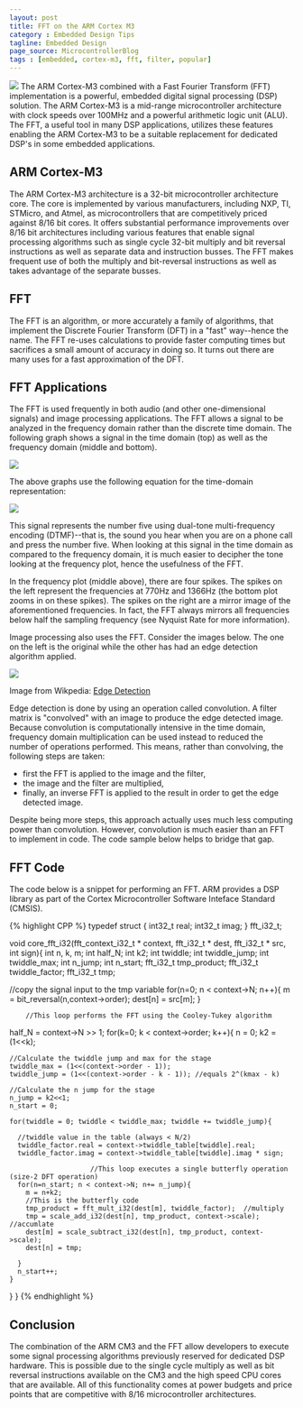 ```yaml
---
layout: post
title: FFT on the ARM Cortex M3
category : Embedded Design Tips
tagline: Embedded Design
page_source: MicrocontrollerBlog
tags : [embedded, cortex-m3, fft, filter, popular]
---
```


<img class="post_image" src="{{ BASE_PATH }}/images/DIT-FFT-butterfly.svg" />
The ARM Cortex-M3 combined with a Fast Fourier Transform (FFT) implementation
is a powerful, embedded digital signal processing (DSP) solution.  The ARM
Cortex-M3 is a mid-range microcontroller architecture with clock speeds
over 100MHz and a powerful arithmetic logic unit (ALU).  The FFT, a useful
tool in many DSP applications, utilizes these features enabling the ARM
Cortex-M3 to be a suitable replacement for dedicated DSP's in some embedded
applications.

## ARM Cortex-M3

The ARM Cortex-M3 architecture is a 32-bit microcontroller architecture core.  The
core is implemented by various manufacturers, including NXP, TI, STMicro,
and Atmel, as microcontrollers that are competitively priced against 8/16 bit
cores.  It offers substantial performance improvements over 8/16 bit architectures
including various features that enable signal processing algorithms such as
single cycle 32-bit multiply and bit reversal instructions as well as separate
data and instruction busses.  The FFT makes frequent use of both the multiply
and bit-reversal instructions as well as takes advantage of the separate busses.

## FFT

The FFT is an algorithm, or more accurately a family of algorithms, that implement the Discrete Fourier Transform (DFT) in a "fast" way--hence the name.  The FFT re-uses calculations to provide faster computing times but sacrifices a small amount of accuracy in doing so.  It turns out there are many uses for a fast approximation of the DFT.

## FFT Applications

The FFT is used frequently in both audio (and other one-dimensional signals) and
image processing applications.  The FFT allows a signal to be analyzed in the
frequency domain rather than the discrete time domain.  The following graph
shows a signal in the time domain (top) as well as the frequency domain (middle
and bottom).

<img class="post_image" src="{{ BASE_PATH }}/images/time-freq.svg" />

The above graphs use the following equation for the time-domain representation:

<img class="post_equation" src="{{ BASE_PATH }}/images/fft-formula1.svg" />

This signal represents the number five using dual-tone multi-frequency
encoding (DTMF)--that is, the sound you hear when you are on a phone call and
press the number five.  When looking at this signal in the time domain as
compared to the frequency domain, it is much easier to decipher the tone looking
at the frequency plot, hence the usefulness of the FFT.

In the frequency plot (middle above), there are four spikes.  The spikes on the
left represent the frequencies at 770Hz and 1366Hz (the bottom plot zooms in on
these spikes).  The spikes on the right are a mirror image of the aforementioned
frequencies.  In fact, the FFT always mirrors all frequencies below half the
sampling frequency (see Nyquist Rate for more information).

Image processing also uses the FFT.  Consider the images below.  The one on the
left is the original while the other has had an edge detection algorithm applied.

<img class="post_image" src="{{ BASE_PATH }}/images/EdgeDetectionMathematica.png" />

Image from Wikpedia:  [Edge Detection](http://en.wikipedia.org/wiki/Edge_detection)

Edge detection is done by using an operation called convolution.  A filter matrix
is "convolved" with an image to produce the edge detected image.  Because
convolution is computationally intensive in the time domain, frequency domain
multiplication can be used instead to reduced the number of operations
performed.  This means, rather than convolving, the following steps are taken:

- first the FFT is applied to the image and the filter,
- the image and the filter are multiplied,
- finally, an inverse FFT is applied to the result in order to get the edge detected image.  

Despite being more steps, this approach actually uses much less computing power
than convolution.  However, convolution is much easier than an FFT to implement
in code.  The code sample below helps to bridge that gap.

## FFT Code

The code below is a snippet for performing an FFT.  ARM provides a DSP library
as part of the Cortex Microcontroller Software Inteface Standard (CMSIS).

{% highlight CPP %}
typedef struct {
  int32_t real;
  int32_t imag;
} fft_i32_t;

void core_fft_i32(fft_context_i32_t * context, fft_i32_t * dest, fft_i32_t * src, int sign){
  int n, k, m;
  int half_N;
  int k2;
  int twiddle;
  int twiddle_jump;
  int twiddle_max;
  int n_jump;
  int n_start;
  fft_i32_t tmp_product;
  fft_i32_t twiddle_factor;
  fft_i32_t tmp;

  //copy the signal input to the tmp variable
  for(n=0; n < context->N; n++){
    m = bit_reversal(n,context->order);
    dest[n] = src[m];
  }

        //This loop performs the FFT using the Cooley-Tukey algorithm
  half_N = context->N >> 1;
  for(k=0; k < context->order; k++){
    n = 0;
    k2 = (1<<k);

    //Calculate the twiddle jump and max for the stage
    twiddle_max = (1<<(context->order - 1));
    twiddle_jump = (1<<(context->order - k - 1)); //equals 2^(kmax - k)

    //Calculate the n jump for the stage
    n_jump = k2<<1;
    n_start = 0;

    for(twiddle = 0; twiddle < twiddle_max; twiddle += twiddle_jump){

      //twiddle value in the table (always < N/2)
      twiddle_factor.real = context->twiddle_table[twiddle].real;
      twiddle_factor.imag = context->twiddle_table[twiddle].imag * sign;

                        //This loop executes a single butterfly operation (size-2 DFT operation)
      for(n=n_start; n < context->N; n+= n_jump){
        m = n+k2;
        //This is the butterfly code
        tmp_product = fft_mult_i32(dest[m], twiddle_factor);  //multiply
        tmp = scale_add_i32(dest[n], tmp_product, context->scale); //accumlate
        dest[m] = scale_subtract_i32(dest[n], tmp_product, context->scale);
        dest[n] = tmp;

      }
      n_start++;
    }

  }
}
{% endhighlight %}  

## Conclusion

The combination of the ARM CM3 and the FFT allow developers to execute some
signal processing algorithms previously reserved for dedicated DSP
hardware.  This is possible due to the single cycle multiply as well as bit
reversal instructions available on the CM3 and the high speed CPU cores that
are available.  All of this functionality comes at power budgets and price
points that are competitive with 8/16 microcontroller architectures.
